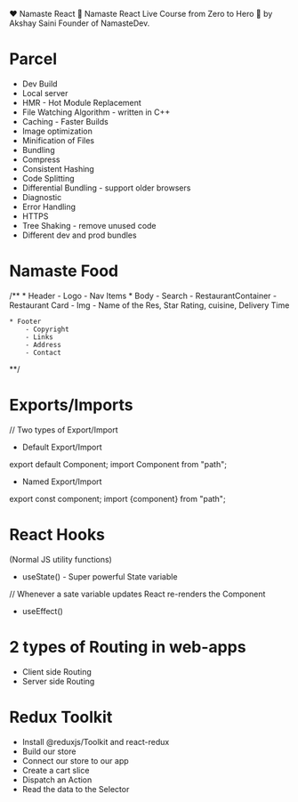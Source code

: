 ❤️ Namaste React 🙏
Namaste React Live Course from Zero to Hero 🚀 by Akshay Saini Founder of NamasteDev. 



# Parcel
- Dev Build
- Local server
- HMR - Hot Module Replacement
- File Watching Algorithm - written in C++
- Caching - Faster Builds
- Image optimization
- Minification of Files
- Bundling
- Compress
- Consistent Hashing
- Code Splitting 
- Differential Bundling - support older browsers
- Diagnostic
- Error Handling
- HTTPS
- Tree Shaking - remove unused code
- Different dev and prod bundles


# Namaste Food 

/**
    * Header
        - Logo 
        - Nav Items
    * Body
        - Search 
        - RestaurantContainer
         - Restaurant Card 
         - Img
         - Name of the Res, Star Rating, cuisine, Delivery Time


    * Footer
        - Copyright
        - Links
        - Address
        - Contact 
**/


 # Exports/Imports

// Two types of Export/Import

- Default Export/Import
 
 export default Component;
 import Component from "path";

- Named Export/Import

 export const component;
 import {component} from "path";


# React Hooks

(Normal JS utility functions)

- useState() - Super powerful State variable

// Whenever a sate variable updates React re-renders the Component
- useEffect()

# 2 types of Routing in web-apps
- Client side Routing
- Server side Routing


# Redux Toolkit
- Install @reduxjs/Toolkit and react-redux
- Build our store 
- Connect our store to our app
- Create a cart slice
- Dispatch an Action 
- Read the data to the Selector

